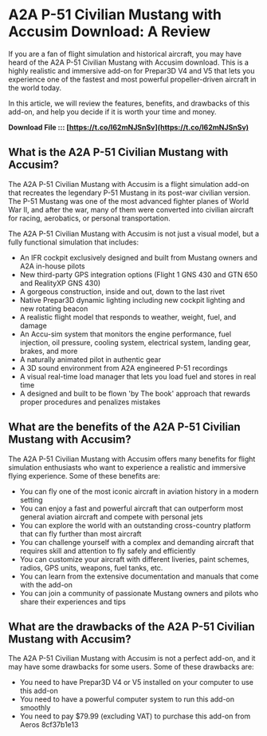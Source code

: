 
 
# A2A P-51 Civilian Mustang with Accusim Download: A Review
 
If you are a fan of flight simulation and historical aircraft, you may have heard of the A2A P-51 Civilian Mustang with Accusim download. This is a highly realistic and immersive add-on for Prepar3D V4 and V5 that lets you experience one of the fastest and most powerful propeller-driven aircraft in the world today.
 
In this article, we will review the features, benefits, and drawbacks of this add-on, and help you decide if it is worth your time and money.
 
**Download File ::: [https://t.co/I62mNJSnSv](https://t.co/I62mNJSnSv)**


 
## What is the A2A P-51 Civilian Mustang with Accusim?
 
The A2A P-51 Civilian Mustang with Accusim is a flight simulation add-on that recreates the legendary P-51 Mustang in its post-war civilian version. The P-51 Mustang was one of the most advanced fighter planes of World War II, and after the war, many of them were converted into civilian aircraft for racing, aerobatics, or personal transportation.
 
The A2A P-51 Civilian Mustang with Accusim is not just a visual model, but a fully functional simulation that includes:
 
- An IFR cockpit exclusively designed and built from Mustang owners and A2A in-house pilots
- New third-party GPS integration options (Flight 1 GNS 430 and GTN 650 and RealityXP GNS 430)
- A gorgeous construction, inside and out, down to the last rivet
- Native Prepar3D dynamic lighting including new cockpit lighting and new rotating beacon
- A realistic flight model that responds to weather, weight, fuel, and damage
- An Accu-sim system that monitors the engine performance, fuel injection, oil pressure, cooling system, electrical system, landing gear, brakes, and more
- A naturally animated pilot in authentic gear
- A 3D sound environment from A2A engineered P-51 recordings
- A visual real-time load manager that lets you load fuel and stores in real time
- A designed and built to be flown 'by The book' approach that rewards proper procedures and penalizes mistakes

## What are the benefits of the A2A P-51 Civilian Mustang with Accusim?
 
The A2A P-51 Civilian Mustang with Accusim offers many benefits for flight simulation enthusiasts who want to experience a realistic and immersive flying experience. Some of these benefits are:

- You can fly one of the most iconic aircraft in aviation history in a modern setting
- You can enjoy a fast and powerful aircraft that can outperform most general aviation aircraft and compete with personal jets
- You can explore the world with an outstanding cross-country platform that can fly further than most aircraft
- You can challenge yourself with a complex and demanding aircraft that requires skill and attention to fly safely and efficiently
- You can customize your aircraft with different liveries, paint schemes, radios, GPS units, weapons, fuel tanks, etc.
- You can learn from the extensive documentation and manuals that come with the add-on
- You can join a community of passionate Mustang owners and pilots who share their experiences and tips

## What are the drawbacks of the A2A P-51 Civilian Mustang with Accusim?
 
The A2A P-51 Civilian Mustang with Accusim is not a perfect add-on, and it may have some drawbacks for some users. Some of these drawbacks are:

- You need to have Prepar3D V4 or V5 installed on your computer to use this add-on
- You need to have a powerful computer system to run this add-on smoothly
- You need to pay $79.99 (excluding VAT) to purchase this add-on from Aeros 8cf37b1e13


